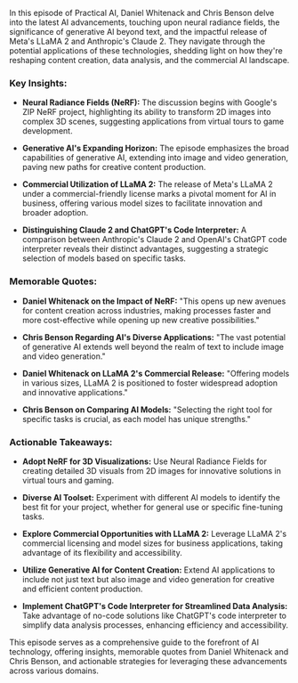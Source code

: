 In this episode of Practical AI, Daniel Whitenack and Chris Benson delve into the latest AI advancements, touching upon neural radiance fields, the significance of generative AI beyond text, and the impactful release of Meta's LLaMA 2 and Anthropic's Claude 2. They navigate through the potential applications of these technologies, shedding light on how they're reshaping content creation, data analysis, and the commercial AI landscape.

### Key Insights:

- **Neural Radiance Fields (NeRF):** The discussion begins with Google's ZIP NeRF project, highlighting its ability to transform 2D images into complex 3D scenes, suggesting applications from virtual tours to game development.

- **Generative AI's Expanding Horizon:** The episode emphasizes the broad capabilities of generative AI, extending into image and video generation, paving new paths for creative content production.

- **Commercial Utilization of LLaMA 2:** The release of Meta's LLaMA 2 under a commercial-friendly license marks a pivotal moment for AI in business, offering various model sizes to facilitate innovation and broader adoption.

- **Distinguishing Claude 2 and ChatGPT's Code Interpreter:** A comparison between Anthropic's Claude 2 and OpenAI's ChatGPT code interpreter reveals their distinct advantages, suggesting a strategic selection of models based on specific tasks.

### Memorable Quotes:

- **Daniel Whitenack on the Impact of NeRF:** "This opens up new avenues for content creation across industries, making processes faster and more cost-effective while opening up new creative possibilities."
  
- **Chris Benson Regarding AI's Diverse Applications:** "The vast potential of generative AI extends well beyond the realm of text to include image and video generation."
  
- **Daniel Whitenack on LLaMA 2's Commercial Release:** "Offering models in various sizes, LLaMA 2 is positioned to foster widespread adoption and innovative applications."
  
- **Chris Benson on Comparing AI Models:** "Selecting the right tool for specific tasks is crucial, as each model has unique strengths."

### Actionable Takeaways:

- **Adopt NeRF for 3D Visualizations:** Use Neural Radiance Fields for creating detailed 3D visuals from 2D images for innovative solutions in virtual tours and gaming.

- **Diverse AI Toolset:** Experiment with different AI models to identify the best fit for your project, whether for general use or specific fine-tuning tasks.

- **Explore Commercial Opportunities with LLaMA 2:** Leverage LLaMA 2's commercial licensing and model sizes for business applications, taking advantage of its flexibility and accessibility.

- **Utilize Generative AI for Content Creation:** Extend AI applications to include not just text but also image and video generation for creative and efficient content production.

- **Implement ChatGPT's Code Interpreter for Streamlined Data Analysis:** Take advantage of no-code solutions like ChatGPT's code interpreter to simplify data analysis processes, enhancing efficiency and accessibility.

This episode serves as a comprehensive guide to the forefront of AI technology, offering insights, memorable quotes from Daniel Whitenack and Chris Benson, and actionable strategies for leveraging these advancements across various domains.
